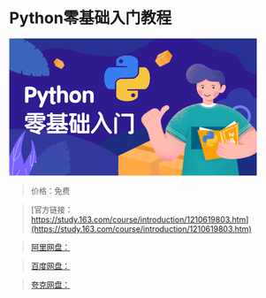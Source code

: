 # Python零基础入门教程

![img](../../../assets/study163/free/e53048526a63456ab3d0dfb392470c2a.jpg)

> 价格：免费

> [官方链接：https://study.163.com/course/introduction/1210619803.htm](https://study.163.com/course/introduction/1210619803.htm)

> [阿里网盘：]()

> [百度网盘：]()

> [夸克网盘：]()
